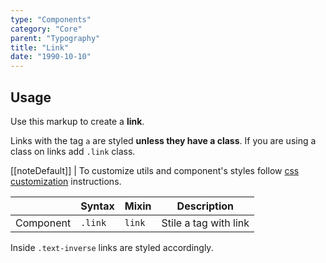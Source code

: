```yaml
---
type: "Components"
category: "Core"
parent: "Typography"
title: "Link"
date: "1990-10-10"
---
```


## Usage

Use this markup to create a **link**.

<script type="text/plain" class="language-markup">
  <a href="#">
    <!-- content -->
  </a>

  <button type="button" class="btn link">
    <!-- content -->
  </button>
  
  <div class="link">
    <!-- content -->
  </div>
</script>

Links with the tag `a` are styled **unless they have a class**. If you are using a class on links add `.link` class.

[[noteDefault]]
| To customize utils and component's styles follow [css customization](/introduction/getting-started/setup#css-customization) instructions.

<div class="table-scroll">

|                         | Syntax                                     | Mixin                       | Description                   |
| ----------------------- | ----------------------------------------- | ----------------------------- | ----------------------------- |
| Component                  | `.link`                 | `link`              | Stile a tag with link            |

</div>

<demo>
  <demovanilla src="vanilla/components/core/typography/link">
  </demovanilla>
</demo>

Inside `.text-inverse` links are styled accordingly.

<demo>
  <demovanilla src="vanilla/components/core/typography/link-inverse">
  </demovanilla>
</demo>

